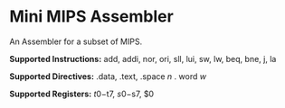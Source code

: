 # Mini MIPS Assembler

An Assembler for a subset of MIPS.

**Supported Instructions:**
add, addi, nor, ori, sll, lui, sw, lw, beq, bne, j, la

**Supported Directives:**
.data, .text, .space *n* . word *w*

**Supported Registers:**
$t0-$t7, $s0-$s7, $0
